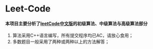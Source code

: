 # Leet-Code
#### 本项目主要分析了[leetCode中文版](https://leetcode-cn.com/)的初级算法、中级算法与高级算法部分

1. 算法采用C++语言编写，所有提交程序均已AC，请放心食用；
2. 多数题目一般采用了两种或两种以上的方法解答；

